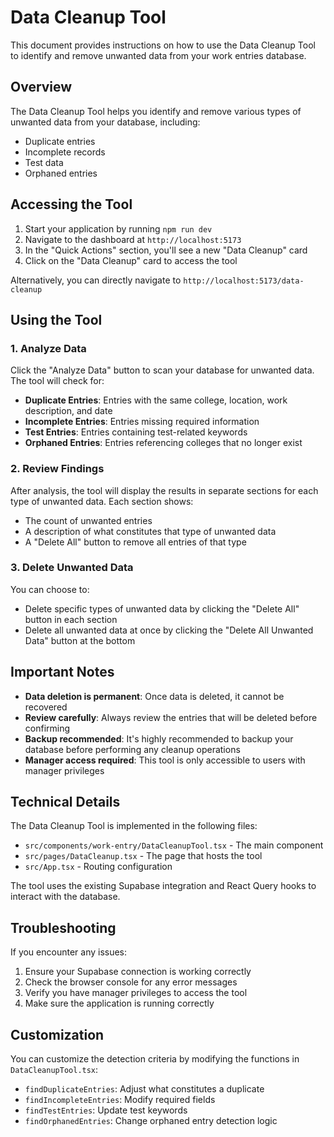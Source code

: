 # Data Cleanup Tool

This document provides instructions on how to use the Data Cleanup Tool to identify and remove unwanted data from your work entries database.

## Overview

The Data Cleanup Tool helps you identify and remove various types of unwanted data from your database, including:

- Duplicate entries
- Incomplete records
- Test data
- Orphaned entries

## Accessing the Tool

1. Start your application by running `npm run dev`
2. Navigate to the dashboard at `http://localhost:5173`
3. In the "Quick Actions" section, you'll see a new "Data Cleanup" card
4. Click on the "Data Cleanup" card to access the tool

Alternatively, you can directly navigate to `http://localhost:5173/data-cleanup`

## Using the Tool

### 1. Analyze Data

Click the "Analyze Data" button to scan your database for unwanted data. The tool will check for:

- **Duplicate Entries**: Entries with the same college, location, work description, and date
- **Incomplete Entries**: Entries missing required information
- **Test Entries**: Entries containing test-related keywords
- **Orphaned Entries**: Entries referencing colleges that no longer exist

### 2. Review Findings

After analysis, the tool will display the results in separate sections for each type of unwanted data. Each section shows:

- The count of unwanted entries
- A description of what constitutes that type of unwanted data
- A "Delete All" button to remove all entries of that type

### 3. Delete Unwanted Data

You can choose to:

- Delete specific types of unwanted data by clicking the "Delete All" button in each section
- Delete all unwanted data at once by clicking the "Delete All Unwanted Data" button at the bottom

## Important Notes

- **Data deletion is permanent**: Once data is deleted, it cannot be recovered
- **Review carefully**: Always review the entries that will be deleted before confirming
- **Backup recommended**: It's highly recommended to backup your database before performing any cleanup operations
- **Manager access required**: This tool is only accessible to users with manager privileges

## Technical Details

The Data Cleanup Tool is implemented in the following files:

- `src/components/work-entry/DataCleanupTool.tsx` - The main component
- `src/pages/DataCleanup.tsx` - The page that hosts the tool
- `src/App.tsx` - Routing configuration

The tool uses the existing Supabase integration and React Query hooks to interact with the database.

## Troubleshooting

If you encounter any issues:

1. Ensure your Supabase connection is working correctly
2. Check the browser console for any error messages
3. Verify you have manager privileges to access the tool
4. Make sure the application is running correctly

## Customization

You can customize the detection criteria by modifying the functions in `DataCleanupTool.tsx`:

- `findDuplicateEntries`: Adjust what constitutes a duplicate
- `findIncompleteEntries`: Modify required fields
- `findTestEntries`: Update test keywords
- `findOrphanedEntries`: Change orphaned entry detection logic
